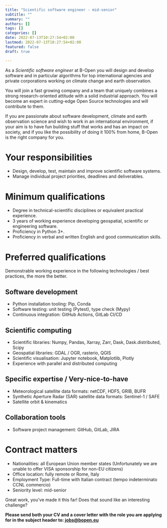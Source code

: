 ```yaml
---
title: "Scientific software engineer - mid-senior"
subtitle: ""
summary: ""
authors: []
tags: []
categories: []
date: 2022-07-13T10:27:54+02:00
lastmod: 2022-07-13T10:27:54+02:00
featured: false
draft: true

---
```


As a <!---
job title
-->
_Scientific software engineer_
at B-Open you will <!---
job short description
-->
design and develop software and in particular algorithms for top international agencies and private corporations working on climate change and earth observation.
<!---
common foreword
-->
You will join a fast growing company and
a team that uniquely combines a strong research-oriented attitude with a solid industrial approach.
You will become an expert in cutting-edge Open Source technologies and will contribute to them.

If you are passionate about software development, climate and earth observation science and wish to work in an international environment, if your aim is to have fun building stuff that works and has an impact on society, and if you like the possibility of doing it 100% from home, B-Open is the right company for you.

<!---
job long description
-->

# Your responsibilities

* Design, develop, test, maintain and improve scientific software systems.
* Manage individual project priorities, deadlines and deliverables.

# Minimum qualifications

* Degree in technical-scientific disciplines or equivalent practical experience.
* 3 years of working experience developing geospatial, scientific or engineering software.
* Proficiency in Python 3+.
* Proficiency in verbal and written English and good communication skills.

# Preferred qualifications

Demonstrable working experience in the following technologies / best practices, the more the better.

## Software development

* Python installation tooling: Pip, Conda
* Software testing: unit testing (Pytest), type check (Mypy)
* Continuous integration: GitHub Actions, GitLab CI/CD

## Scientific computing

* Scientific libraries: Numpy, Pandas, Xarray, Zarr, Dask, Dask.distributed, Scipy
* Geospatial libraries: GDAL / OGR, rasterio, QGIS
* Scientific visualisation: Jupyter notebook, Matplotlib, Plotly
* Experience with parallel and distributed computing

## Specific expertise / Very-nice-to-have

* Meteorological satellite data formats: netCDF, HDF5, GRIB, BUFR
* Synthetic Aperture Radar (SAR) satellite data formats: Sentinel-1 / SAFE
* Satellite orbit & kinematics

## Collaboration tools

* Software project management: GitHub, GitLab, JIRA

<!---
common closing
-->

# Contract matters

* Nationalities: all European Union member states (Unfortunately we are unable to offer VISA sponsorship for non-EU citizens)
* Office location: fully remote or Rome, Italy
* Employment Type: Full-time with Italian contract (tempo indeterminato CCNL commercio)
* Seniority level: mid-senior

Great work, you've made it this far!
Does that sound like an interesting challenge?

**Please send both your CV and a cover letter with the role you are applying for in the subject header to: jobs@bopen.eu**

